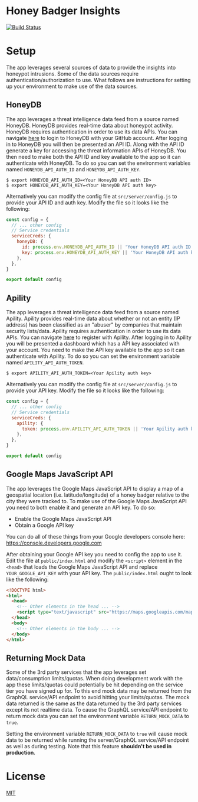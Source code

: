 # Honey Badger Insights

[![Build Status](https://travis-ci.org/Giners/honey-badger-insights.svg?branch=master)](https://travis-ci.org/Giners/honey-badger-insights)

# Setup

The app leverages several sources of data to provide the insights into honeypot intrusions. Some of the data sources require authentication/authorization to use. What follows are instructions for setting up your environment to make use of the data sources.

## HoneyDB

The app leverages a threat intelligence data feed from a source named HoneyDB. HoneyDB provides real-time data about honeypot activity. HoneyDB requires authentication in order to use its data APIs. You can navigate [here](https://riskdiscovery.com/honeydb/#login) to login to HoneyDB with your GitHub account. After logging in to HoneyDB you will then be presented an API ID. Along with the API ID generate a key for accessing the threat information APIs of HoneyDB. You then need to make both the API ID and key available to the app so it can authenticate with HoneyDB. To do so you can set the environment variables named `HONEYDB_API_AUTH_ID` and `HONEYDB_API_AUTH_KEY`.

```shell
$ export HONEYDB_API_AUTH_ID=<Your HoneyDB API auth ID>
$ export HONEYDB_API_AUTH_KEY=<Your HoneyDB API auth key>
```

Alternatively you can modify the config file at `src/server/config.js` to provide your API ID and auth key. Modify the file so it looks like the following:

```javascript
const config = {
  // ... other config
  // Service credentials
  serviceCreds: {
    honeyDB: {
      id: process.env.HONEYDB_API_AUTH_ID || 'Your HoneyDB API auth ID',
      key: process.env.HONEYDB_API_AUTH_KEY || 'Your HoneyDB API auth key',
    },
  },
}

export default config
```

## Apility

The app leverages a threat intelligence data feed from a source named Apility. Apility provides real-time data about whether or not an entity (IP address) has been classified as an "abuser" by companies that maintain security lists/data. Apility requires authentication in order to use its data APIs. You can navigate [here](https://dashboard.apility.io/#/register) to register with Apility. After logging in to Apility you will be presented a dashboard which has a API key associated with your account. You need to make the API key available to the app so it can authenticate with Apility. To do so you can set the environment variable named `APILITY_API_AUTH_TOKEN`.

```shell
$ export APILITY_API_AUTH_TOKEN=<Your Apility auth key>
```

Alternatively you can modify the config file at `src/server/config.js` to provide your API key. Modify the file so it looks like the following:

```javascript
const config = {
  // ... other config
  // Service credentials
  serviceCreds: {
    apility: {
      token: process.env.APILITY_API_AUTH_TOKEN || 'Your Apility auth key',
    },
  },
}

export default config
```

## Google Maps JavaScript API

The app leverages the Google Maps JavaScript API to display a map of a geospatial location (i.e. latitude/longitude) of a honey badger relative to the city they were tracked to. To make use of the Google Maps JavaScript API you need to both enable it and generate an API key. To do so:

* Enable the Google Maps JavaScript API
* Obtain a Google API key

You can do all of these things from your Google developers console here: https://console.developers.google.com

After obtaining your Google API key you need to config the app to use it. Edit the file at `public/index.html` and modify the `<script>` element in the `<head>` that loads the Google Maps JavaScript API and replace `YOUR_GOOGLE_API_KEY` with your API key. The `public/index.html` ought to look like the following:

```html
<!DOCTYPE html>
<html>
  <head>
    <!-- Other elements in the head ... -->
    <script type="text/javascript" src="https://maps.googleapis.com/maps/api/js?key=BIzaSyBitMQbVSfc7mg-dMEl_bQhJx7xmp9rcB0"></script>
  </head>
  <body>
    <!-- Other elements in the body ... -->
  </body>
</html>
```

## Returning Mock Data

Some of the 3rd party services that the app leverages set data/consumption limits/quotas. When doing development work with the app these limits/quotas could potentially be hit depending on the service tier you have signed up for. To this end mock data may be returned from the GraphQL service/API endpoint to avoid hitting your limits/quotas. The mock data returned is the same as the data returned by the 3rd party services except its not realtime data. To cause the GraphQL service/API endpoint to return mock data you can set the environment variable `RETURN_MOCK_DATA` to `true`.

Setting the environment variable `RETURN_MOCK_DATA` to `true` will cause mock data to be returned while running the server/GraphQL service/API endpoint as well as during testing. Note that this feature **shouldn't be used in production**.

# License

[MIT](https://gine.mit-license.org/)
